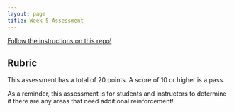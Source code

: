 ```yaml
---
layout: page
title: Week 5 Assessment
---
```


[Follow the instructions on this repo!](https://github.com/turingschool-examples/Launch_6490)

## Rubric

This assessment has a total of 20 points.  A score of 10 or higher is a pass.

As a reminder, this assessment is for students and instructors to determine if there are any areas that need additional reinforcement!